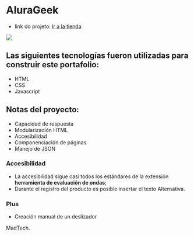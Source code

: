 # AluraGeek

- link do projeto: <a href="https://m1994d.github.io/AluraGeek/" target="_blank">Ir a la tienda</a>

<img src="![Sin título](https://github.com/user-attachments/assets/432b8c40-899d-4fe7-aa30-a9c1ebfd746b)
"/>


## Las siguientes tecnologías fueron utilizadas para construir este portafolio:
- HTML
- CSS
- Javascript

## Notas del proyecto:

- Capacidad de respuesta
- Modularización HTML
- Accesibilidad
- Componenciación de páginas
- Manejo de JSON

### Accesibilidad
- La accesibilidad sigue casi todos los estándares de la extensión <b>herramienta de evaluación de ondas</b>;
- Durante el registro del producto es posible insertar el texto Alternativa.

### Plus
- Creación manual de un deslizador

MadTech.
